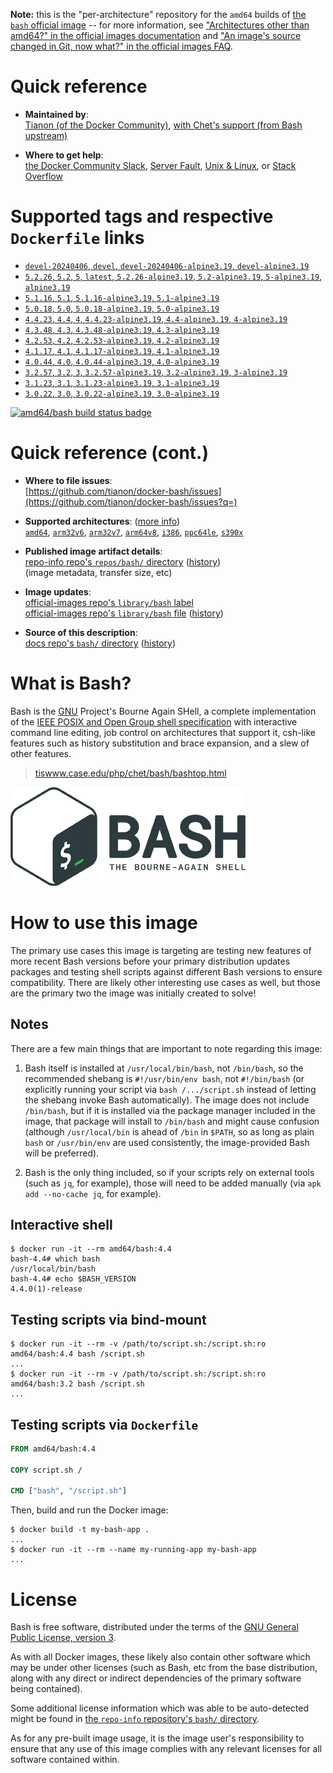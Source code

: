 <!--

********************************************************************************

WARNING:

    DO NOT EDIT "bash/README.md"

    IT IS AUTO-GENERATED

    (from the other files in "bash/" combined with a set of templates)

********************************************************************************

-->

**Note:** this is the "per-architecture" repository for the `amd64` builds of [the `bash` official image](https://hub.docker.com/_/bash) -- for more information, see ["Architectures other than amd64?" in the official images documentation](https://github.com/docker-library/official-images#architectures-other-than-amd64) and ["An image's source changed in Git, now what?" in the official images FAQ](https://github.com/docker-library/faq#an-images-source-changed-in-git-now-what).

# Quick reference

-	**Maintained by**:  
	[Tianon (of the Docker Community)](https://github.com/tianon/docker-bash), [with Chet's support (from Bash upstream)](https://github.com/docker-library/official-images/pull/2217#issue-181031192)

-	**Where to get help**:  
	[the Docker Community Slack](https://dockr.ly/comm-slack), [Server Fault](https://serverfault.com/help/on-topic), [Unix & Linux](https://unix.stackexchange.com/help/on-topic), or [Stack Overflow](https://stackoverflow.com/help/on-topic)

# Supported tags and respective `Dockerfile` links

-	[`devel-20240406`, `devel`, `devel-20240406-alpine3.19`, `devel-alpine3.19`](https://github.com/tianon/docker-bash/blob/9a0ebc836cbd5f1990be5554ad39719c603e1ef2/devel/Dockerfile)
-	[`5.2.26`, `5.2`, `5`, `latest`, `5.2.26-alpine3.19`, `5.2-alpine3.19`, `5-alpine3.19`, `alpine3.19`](https://github.com/tianon/docker-bash/blob/3eae20ac57eaeb63ef9e438b67bfc135a948995a/5.2/Dockerfile)
-	[`5.1.16`, `5.1`, `5.1.16-alpine3.19`, `5.1-alpine3.19`](https://github.com/tianon/docker-bash/blob/a3f660ae2fcc3153c697520ef4e08da800578064/5.1/Dockerfile)
-	[`5.0.18`, `5.0`, `5.0.18-alpine3.19`, `5.0-alpine3.19`](https://github.com/tianon/docker-bash/blob/e78939e417c6efbfd55e48c80088bdbbae29fd66/5.0/Dockerfile)
-	[`4.4.23`, `4.4`, `4`, `4.4.23-alpine3.19`, `4.4-alpine3.19`, `4-alpine3.19`](https://github.com/tianon/docker-bash/blob/682faa73aff031837c3d60db8666384c2ec72bba/4.4/Dockerfile)
-	[`4.3.48`, `4.3`, `4.3.48-alpine3.19`, `4.3-alpine3.19`](https://github.com/tianon/docker-bash/blob/0686d8b7feac5b76e8c14be9fb44b823c5a2f7ec/4.3/Dockerfile)
-	[`4.2.53`, `4.2`, `4.2.53-alpine3.19`, `4.2-alpine3.19`](https://github.com/tianon/docker-bash/blob/b7fb84109bde6e9d78e8a1eac2a91e6f0e20226b/4.2/Dockerfile)
-	[`4.1.17`, `4.1`, `4.1.17-alpine3.19`, `4.1-alpine3.19`](https://github.com/tianon/docker-bash/blob/951a1e31d2dee53473893050f29259acd18dc6ae/4.1/Dockerfile)
-	[`4.0.44`, `4.0`, `4.0.44-alpine3.19`, `4.0-alpine3.19`](https://github.com/tianon/docker-bash/blob/9927111b47c93b0b0057077725797625980a696d/4.0/Dockerfile)
-	[`3.2.57`, `3.2`, `3`, `3.2.57-alpine3.19`, `3.2-alpine3.19`, `3-alpine3.19`](https://github.com/tianon/docker-bash/blob/1a08d56b8f1ad68e669ec9ee936512e6a7606aab/3.2/Dockerfile)
-	[`3.1.23`, `3.1`, `3.1.23-alpine3.19`, `3.1-alpine3.19`](https://github.com/tianon/docker-bash/blob/77ce8451ec601516ed8e2868bac35a5f38bb0bd3/3.1/Dockerfile)
-	[`3.0.22`, `3.0`, `3.0.22-alpine3.19`, `3.0-alpine3.19`](https://github.com/tianon/docker-bash/blob/88332b0ace10af319000ace7659aa1c1416cbce8/3.0/Dockerfile)

[![amd64/bash build status badge](https://img.shields.io/jenkins/s/https/doi-janky.infosiftr.net/job/multiarch/job/amd64/job/bash.svg?label=amd64/bash%20%20build%20job)](https://doi-janky.infosiftr.net/job/multiarch/job/amd64/job/bash/)

# Quick reference (cont.)

-	**Where to file issues**:  
	[https://github.com/tianon/docker-bash/issues](https://github.com/tianon/docker-bash/issues?q=)

-	**Supported architectures**: ([more info](https://github.com/docker-library/official-images#architectures-other-than-amd64))  
	[`amd64`](https://hub.docker.com/r/amd64/bash/), [`arm32v6`](https://hub.docker.com/r/arm32v6/bash/), [`arm32v7`](https://hub.docker.com/r/arm32v7/bash/), [`arm64v8`](https://hub.docker.com/r/arm64v8/bash/), [`i386`](https://hub.docker.com/r/i386/bash/), [`ppc64le`](https://hub.docker.com/r/ppc64le/bash/), [`s390x`](https://hub.docker.com/r/s390x/bash/)

-	**Published image artifact details**:  
	[repo-info repo's `repos/bash/` directory](https://github.com/docker-library/repo-info/blob/master/repos/bash) ([history](https://github.com/docker-library/repo-info/commits/master/repos/bash))  
	(image metadata, transfer size, etc)

-	**Image updates**:  
	[official-images repo's `library/bash` label](https://github.com/docker-library/official-images/issues?q=label%3Alibrary%2Fbash)  
	[official-images repo's `library/bash` file](https://github.com/docker-library/official-images/blob/master/library/bash) ([history](https://github.com/docker-library/official-images/commits/master/library/bash))

-	**Source of this description**:  
	[docs repo's `bash/` directory](https://github.com/docker-library/docs/tree/master/bash) ([history](https://github.com/docker-library/docs/commits/master/bash))

# What is Bash?

Bash is the [GNU](http://www.gnu.org/) Project's Bourne Again SHell, a complete implementation of the [IEEE POSIX and Open Group shell specification](http://www.opengroup.org/onlinepubs/9699919799/nfindex.html) with interactive command line editing, job control on architectures that support it, csh-like features such as history substitution and brace expansion, and a slew of other features.

> [tiswww.case.edu/php/chet/bash/bashtop.html](https://tiswww.case.edu/php/chet/bash/bashtop.html)

![logo](https://raw.githubusercontent.com/docker-library/docs/5cb6fef6ed317e5af7e1e14e64c18c2b81657e81/bash/logo.png)

# How to use this image

The primary use cases this image is targeting are testing new features of more recent Bash versions before your primary distribution updates packages and testing shell scripts against different Bash versions to ensure compatibility. There are likely other interesting use cases as well, but those are the primary two the image was initially created to solve!

## Notes

There are a few main things that are important to note regarding this image:

1.	Bash itself is installed at `/usr/local/bin/bash`, not `/bin/bash`, so the recommended shebang is `#!/usr/bin/env bash`, not `#!/bin/bash` (or explicitly running your script via `bash /.../script.sh` instead of letting the shebang invoke Bash automatically). The image does not include `/bin/bash`, but if it is installed via the package manager included in the image, that package will install to `/bin/bash` and might cause confusion (although `/usr/local/bin` is ahead of `/bin` in `$PATH`, so as long as plain `bash` or `/usr/bin/env` are used consistently, the image-provided Bash will be preferred).

2.	Bash is the only thing included, so if your scripts rely on external tools (such as `jq`, for example), those will need to be added manually (via `apk add --no-cache jq`, for example).

## Interactive shell

```console
$ docker run -it --rm amd64/bash:4.4
bash-4.4# which bash
/usr/local/bin/bash
bash-4.4# echo $BASH_VERSION
4.4.0(1)-release
```

## Testing scripts via bind-mount

```console
$ docker run -it --rm -v /path/to/script.sh:/script.sh:ro amd64/bash:4.4 bash /script.sh
...
$ docker run -it --rm -v /path/to/script.sh:/script.sh:ro amd64/bash:3.2 bash /script.sh
...
```

## Testing scripts via `Dockerfile`

```dockerfile
FROM amd64/bash:4.4

COPY script.sh /

CMD ["bash", "/script.sh"]
```

Then, build and run the Docker image:

```console
$ docker build -t my-bash-app .
...
$ docker run -it --rm --name my-running-app my-bash-app
...
```

# License

Bash is free software, distributed under the terms of the [GNU General Public License, version 3](http://www.gnu.org/licenses/gpl.html).

As with all Docker images, these likely also contain other software which may be under other licenses (such as Bash, etc from the base distribution, along with any direct or indirect dependencies of the primary software being contained).

Some additional license information which was able to be auto-detected might be found in [the `repo-info` repository's `bash/` directory](https://github.com/docker-library/repo-info/tree/master/repos/bash).

As for any pre-built image usage, it is the image user's responsibility to ensure that any use of this image complies with any relevant licenses for all software contained within.

